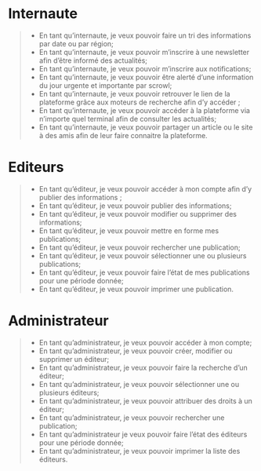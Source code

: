 # Internaute

> * En tant qu’internaute, je veux pouvoir faire un tri des informations par date ou par région;
> * En tant qu’internaute, je veux pouvoir m’inscrire à une newsletter afin d’être informé des actualités;
> * En tant qu’internaute, je veux pouvoir m’inscrire aux notifications;
> * En tant qu’internaute, je veux pouvoir être alerté d’une information du jour urgente et importante par scrowl;
> * En tant qu’internaute, je veux pouvoir retrouver le lien de la plateforme grâce aux moteurs de recherche afin d’y accéder ;
> * En tant qu’internaute, je veux pouvoir accéder à la plateforme via n’importe quel terminal afin de consulter les actualités;
> * En tant qu’internaute, je veux pouvoir partager un article ou le site à des amis afin de leur faire connaitre la plateforme.

 
# Editeurs

> * En tant qu’éditeur, je veux pouvoir accéder à mon compte afin d’y publier des informations ;
> * En tant qu’éditeur, je veux pouvoir publier des informations;
> * En tant qu’éditeur, je veux pouvoir modifier ou supprimer des informations;
> * En tant qu’éditeur, je veux pouvoir mettre en forme mes publications;
> * En tant qu’éditeur, je veux pouvoir rechercher une publication;
> * En tant qu’éditeur, je veux pouvoir sélectionner une ou plusieurs publications;
> * En tant qu’éditeur, je veux pouvoir faire l’état de mes publications pour une période donnée;
> * En tant qu’éditeur, je veux pouvoir imprimer une publication.

 
# Administrateur

> * En tant qu’administrateur, je veux pouvoir accéder à mon compte;
> * En tant qu’administrateur, je veux pouvoir créer, modifier ou supprimer un éditeur;
> * En tant qu’administrateur, je veux pouvoir faire la recherche d’un éditeur;
> * En tant qu’administrateur, je veux pouvoir sélectionner une ou plusieurs éditeurs;
> * En tant qu’administrateur, je veux pouvoir attribuer des droits à un éditeur;
> * En tant qu’administrateur, je veux pouvoir rechercher une publication;
> * En tant qu’administrateur je veux pouvoir faire l’état des éditeurs pour une période donnée;
> * En tant qu’administrateur, je veux pouvoir imprimer la liste des éditeurs.
